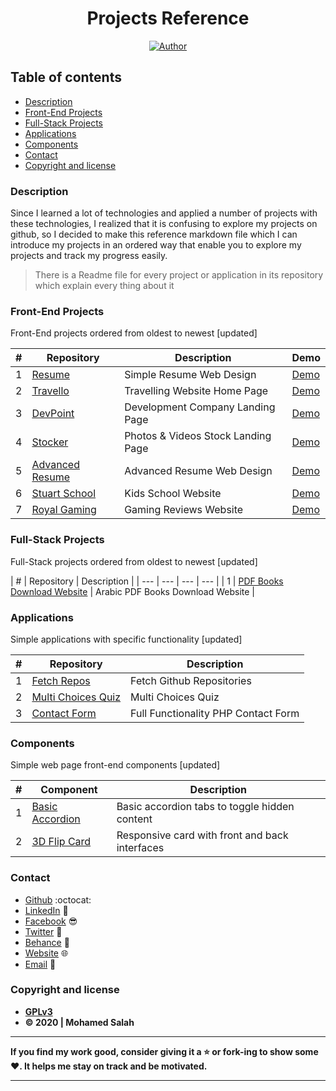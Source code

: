 <h1 align="center">Projects Reference</h1>

<p align="center">
  <a href="https://github.com/salahineo/">
    <img src="https://img.shields.io/badge/Author-Mohamed%20Salah-red" alt="Author">
  </a>
</p>

## Table of contents

- [Description](#description)
- [Front-End Projects](#front-end-projects)
- [Full-Stack Projects](#full-stack-projects)
- [Applications](#applications)
- [Components](#components)
- [Contact](#contact)
- [Copyright and license](#copyright-and-license)

### Description

Since I learned a lot of technologies and applied a number of projects with these technologies, I realized that it is confusing to explore my projects on github, so I decided to make this reference markdown file which I can introduce my projects in an ordered way that enable you to explore my projects and track my progress easily.

> There is a Readme file for every project or application in its repository which explain every thing about it

### Front-End Projects

Front-End projects ordered from oldest to newest [updated]

| # | Repository | Description | Demo |
| --- | --- | --- | --- |
| 1 | [Resume](https://github.com/salahineo/Resume) | Simple Resume Web Design | [Demo](https://salahineo.github.io/Resume/) |
| 2 | [Travello](https://github.com/salahineo/Travello) | Travelling Website Home Page | [Demo](https://salahineo.github.io/Travello/) |
| 3 | [DevPoint](https://github.com/salahineo/DevPoint) | Development Company Landing Page | [Demo](https://salahineo.github.io/DevPoint/) |
| 4 | [Stocker](https://github.com/salahineo/Stocker) | Photos & Videos Stock Landing Page | [Demo](https://salahineo.github.io/Stocker/) |
| 5 | [Advanced Resume](https://github.com/salahineo/Advanced-Resume) | Advanced Resume Web Design | [Demo](https://salahineo.github.io/Advanced-Resume/) |
| 6 | [Stuart School](https://github.com/salahineo/Stuart-School) | Kids School Website | [Demo](https://salahineo.github.io/Stuart-School/) |
| 7 | [Royal Gaming](https://github.com/salahineo/Royal-Gaming) | Gaming Reviews Website | [Demo](https://salahineo.github.io/Royal-Gaming/) |

### Full-Stack Projects

Full-Stack projects ordered from oldest to newest [updated]

| # | Repository | Description |
| --- | --- | --- | --- |
| 1 | [PDF Books Download Website](https://github.com/salahineo/pdf-books) | Arabic PDF Books Download Website |

### Applications

Simple applications with specific functionality [updated]

| # | Repository | Description |
| --- | --- | --- |
| 1 | [Fetch Repos](https://github.com/salahineo/Fetch-Repos) | Fetch Github Repositories |
| 2 | [Multi Choices Quiz](https://github.com/salahineo/Multi-Choices-Quiz) | Multi Choices Quiz |
| 3 | [Contact Form](https://github.com/salahineo/contact-form) | Full Functionality PHP Contact Form |

### Components

Simple web page front-end components [updated]

| # | Component | Description |
|---| --- | --- |
| 1 | [Basic Accordion](https://github.com/salahineo/front-end-componenets/blob/main/Basic%20Accordion) | Basic accordion tabs to toggle hidden content |
| 2 | [3D Flip Card](https://github.com/salahineo/front-end-componenets/tree/main/3D%20Flip%20Card) | Responsive card with front and back interfaces |

### Contact

- [Github](https://github.com/salahineo) :octocat:
- [LinkedIn](https://linkedin.com/in/salahineo) 💼
- [Facebook](https://facebook.com/salahineo) 😎
- [Twitter](https://twitter.com/salahineo) 🐤
- [Behance](https://www.behance.net/salahineo) :art:
- [Website](https://salahineo.github.io/salahineo/) :globe_with_meridians:
- <a href="mailto:salahineo.work@gmail.com">Email</a> :email:

### Copyright and license

- **[GPLv3](https://www.gnu.org/licenses/gpl-3.0)**
- **© 2020 | Mohamed Salah**

---

**If you find my work good, consider giving it a :star: or fork-ing to show some :heart:. It helps me stay on track and be motivated.**

---

